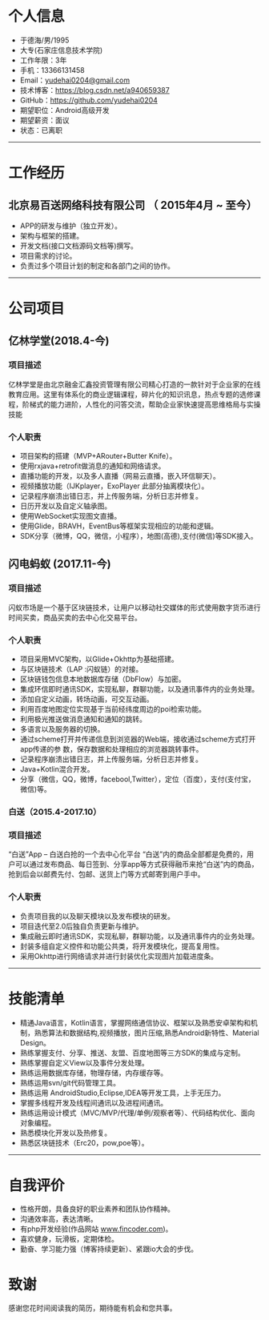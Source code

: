 # 个人信息

 - 于德海/男/1995
 - 大专(石家庄信息技术学院)
 - 工作年限：3年
 - 手机：13366131458
 - Email：yudehai0204@gmail.com 
 - 技术博客：https://blog.csdn.net/a940659387
 - GitHub：https://github.com/yudehai0204
 - 期望职位：Android高级开发
 - 期望薪资：面议
 - 状态：已离职

---

# 工作经历


## 北京易百送网络科技有限公司 （ 2015年4月 ~ 至今）
	
- APP的研发与维护（独立开发）。
- 架构与框架的搭建。
- 开发文档(接口文档源码文档等)撰写。
- 项目需求的讨论。
- 负责过多个项目计划的制定和各部门之间的协作。

---

# 公司项目

## 亿林学堂(2018.4-今)
### 项目描述
亿林学堂是由北京融金汇鑫投资管理有限公司精心打造的一款针对于企业家的在线教育应用。这里有体系化的商业逻辑课程，碎片化的知识讯息，热点专题的选修课程，阶梯式的能力进阶，人性化的问答交流，帮助企业家快速提高思维格局与实操技能
### 个人职责
- 项目架构的搭建（MVP+ARouter+Butter Knife）。
- 使用rxjava+retrofit做消息的通知和网络请求。
- 直播功能的开发，以及多人直播（网易云直播，嵌入环信聊天）。
- 视频播放功能（IJKplayer，ExoPlayer  此部分抽离模块化）。
- 记录程序崩溃出错日志，并上传服务端，分析日志并修复。
- 日历开发以及自定义轴承图。
- 使用WebSocket实现图文直播。
- 使用Glide，BRAVH，EventBus等框架实现相应的功能和逻辑。
- SDK分享（微博，QQ，微信，小程序），地图(高德),支付(微信)等SDK接入。

## 闪电蚂蚁 (2017.11-今)
### 项目描述
闪蚁市场是一个基于区块链技术，让用户以移动社交媒体的形式使用数字货币进行时间买卖，商品买卖的去中心化交易平台。

### 个人职责
- 项目采用MVC架构，以Glide+Okhttp为基础搭建。
- 与区块链技术（LAP :闪蚁链）的对接。
- 区块链钱包信息本地数据库存储（DbFlow）与加密。
- 集成环信即时通讯SDK，实现私聊，群聊功能，以及通讯事件内的业务处理。
- 添加自定义动画，转场动画，可交互动画。
- 利用百度地图定位实现基于当前经纬度周边的poi检索功能。
- 利用极光推送做消息通知和通知的跳转。
- 多语言以及服务器的切换。
- 通过scheme打开并传递信息到浏览器的Web端，接收通过scheme方式打开app传递的参	数，保存数据和处理相应的浏览器跳转事件。
- 记录程序崩溃出错日志，并上传服务端，分析日志并修复。
- Java+Kotlin混合开发。
- 分享（微信，QQ，微博，facebool,Twitter），定位（百度），支付(支付宝，微信)等。

### 白送（2015.4-2017.10）
### 项目描述
“白送”App – 白送白抢的一个去中心化平台 
“白送”内的商品全部都是免费的，用户可以通过发布商品、每日签到、分享app等方式获得融币来抢“白送”内的商品，抢到后会以邮费先付、包邮、送货上门等方式邮寄到用户手中。
### 个人职责
- 负责项目我的以及聊天模块以及发布模块的研发。
- 项目迭代至2.0后独自负责更新与维护。
- 集成融云即时通讯SDK，实现私聊，群聊功能，以及通讯事件内的业务处理。
- 封装多组自定义控件和功能公共类，将开发模块化，提高复用性。
- 采用Okhttp进行网络请求并进行封装优化实现图片加载进度条。


---


# 技能清单

- 精通Java语言，Kotlin语言，掌握网络通信协议、框架以及熟悉安卓架构和机制，熟悉算法和数据结构,视频播放，图片压缩,熟悉Android新特性、Material Design。
- 熟练掌握支付、分享、推送、友盟、百度地图等三方SDK的集成与定制。
- 熟练掌握自定义View以及事件分发处理。
- 熟练运用数据库存储，物理存储，内存缓存等。
- 熟练运用svn/git代码管理工具。
- 熟练运用 AndroidStudio,Eclipse,IDEA等开发工具，上手无压力。
- 掌握多线程开发及线程间通讯以及进程间通讯。
- 熟练运用设计模式（MVC/MVP/代理/单例/观察者等）、代码结构优化、面向对象编程。
- 熟悉模块化开发以及热修复。
- 熟悉区块链技术（Erc20，pow,poe等）。

---

# 自我评价

- 性格开朗，具备良好的职业素养和团队协作精神。
- 沟通效率高，表达清晰。
- 有php开发经验(作品网站 www.fincoder.com)。
- 喜欢健身，玩滑板，定期体检。
- 勤奋、学习能力强（博客持续更新）、紧跟io大会的步伐。



# 致谢

感谢您花时间阅读我的简历，期待能有机会和您共事。

